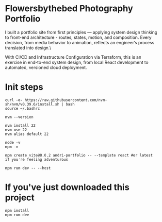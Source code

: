 # Flowersbythebed Photography Portfolio

I built a portfolio site from first principles — applying system design thinking to front-end architecture - routes, states, motion, and composition. Every decision, from media behavior to animation, reflects an engineer’s process translated into design.\

With CI/CD and Infrastructure Configuration via Terraform, this is an exercise in end-to-end system design, from local React development to automated, versioned cloud deployment.


# Init steps

```
curl -o- https://raw.githubusercontent.com/nvm-sh/nvm/v0.39.6/install.sh | bash
source ~/.bashrc

nvm --version

nvm install 22
nvm use 22
nvm alias default 22

node -v
npm -v

npm create vite@8.0.2 andri-portfolio -- --template react #or latest if you're feeling adventurous

npm run dev -- --host

```

# If you've just downloaded this project

```
npm install
npm run dev
```
